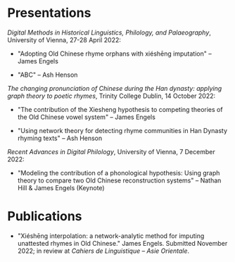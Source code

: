 # Presentations

_Digital Methods in Historical Linguistics, Philology, and Palaeography_, University of Vienna, 27-28 April 2022:

+ "Adopting Old Chinese rhyme orphans with xiéshēng imputation" – James Engels

+ "ABC" – Ash Henson

_The changing pronunciation of Chinese during the Han dynasty: applying graph theory to poetic rhymes_, Trinity College Dublin, 14 October 2022:

+ "The contribution of the Xiesheng hypothesis to competing theories of the Old Chinese vowel system" – James Engels

+ "Using network theory for detecting rhyme communities in Han Dynasty rhyming texts" – Ash Henson

_Recent Advances in Digital Philology_, University of Vienna, 7 December 2022:

+ "Modeling the contribution of a phonological hypothesis: Using graph theory to compare two Old Chinese reconstruction systems" – Nathan Hill & James Engels (Keynote)

# Publications

+ "Xiéshēng interpolation: a network-analytic method for imputing unattested rhymes in Old Chinese." James Engels. Submitted November 2022; in review at _Cahiers de Linguistique – Asie Orientale_. 

